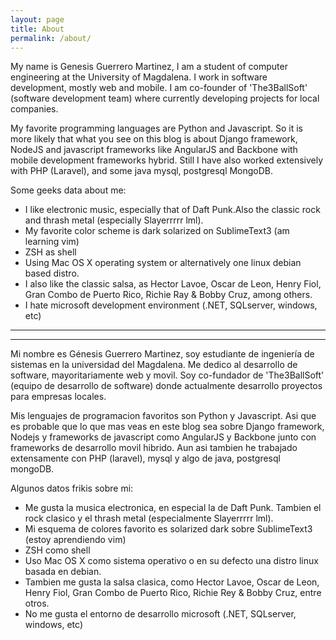 ```yaml
---
layout: page
title: About
permalink: /about/
---
```

My name is Genesis Guerrero Martinez, I am a student of computer engineering at the University of Magdalena. I work in software development, mostly web and mobile.
I am co-founder of 'The3BallSoft' (software development team) where currently developing projects for local companies.

My favorite programming languages are Python and Javascript. So it is more likely that what you see on this blog is about Django framework, NodeJS and javascript frameworks like AngularJS and Backbone with mobile development frameworks hybrid. Still I have also worked extensively with PHP (Laravel), and some java mysql, postgresql MongoDB.

Some geeks data about me:

- I like electronic music, especially that of Daft Punk.Also the classic rock and thrash metal (especially Slayerrrrr lml).
- My favorite color scheme is dark solarized on SublimeText3 (am learning vim)
- ZSH as shell
- Using Mac OS X operating system or alternatively one linux debian based distro.
- I also like the classic salsa, as Hector Lavoe, Oscar de Leon, Henry Fiol, Gran Combo de Puerto Rico, Richie Ray & Bobby Cruz, among others.
- I hate microsoft development environment (.NET, SQLserver, windows, etc)
 
---
---

Mi nombre es Génesis Guerrero Martinez, soy estudiante de ingeniería de sistemas en la universidad del Magdalena. Me dedico al desarrollo de software, mayoritariamente web y movil.
Soy co-fundador de 'The3BallSoft' (equipo de desarrollo de software) donde actualmente desarrollo proyectos para empresas locales.

Mis lenguajes de programacion favoritos son Python y Javascript. Asi que es probable que lo que mas veas en este blog sea sobre Django framework, Nodejs y frameworks de javascript como AngularJS y Backbone junto con frameworks de desarrollo movil hibrido. Aun asi tambien he trabajado extensamente con PHP (laravel), mysql y algo de java, postgresql mongoDB.

Algunos datos  frikis sobre mi:

- Me gusta la musica electronica, en especial la de Daft Punk.  Tambien el rock clasico y el thrash metal (especialmente Slayerrrrr lml).
- Mi esquema de colores favorito es solarized dark sobre SublimeText3 (estoy aprendiendo vim)
- ZSH como shell
- Uso Mac OS X como sistema operativo o en su defecto una distro linux basada en debian.
- Tambien me gusta la salsa clasica, como Hector Lavoe, Oscar de Leon, Henry Fiol, Gran Combo de Puerto Rico, Richie Rey & Bobby Cruz, entre otros.
- No me gusta el entorno de desarrollo microsoft (.NET, SQLserver, windows, etc)
